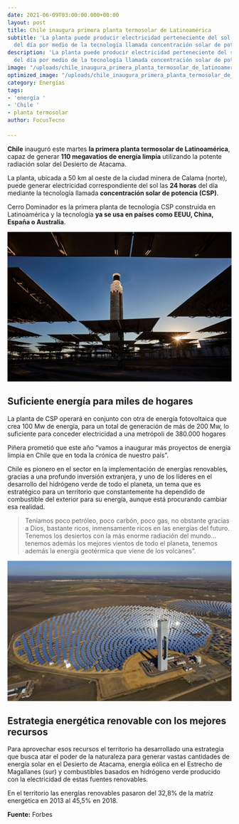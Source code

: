 ```yaml
---
date: 2021-06-09T03:00:00.000+00:00
layout: post
title: Chile inaugura primera planta termosolar de Latinoamérica
subtitle: 'La planta puede producir electricidad perteneciente del sol las 24 horas
  del día por medio de la tecnología llamada concentración solar de potencia. '
description: 'La planta puede producir electricidad perteneciente del sol las 24 horas
  del día por medio de la tecnología llamada concentración solar de potencia. '
image: "/uploads/chile_inaugura_primera_planta_termosolar_de_latinoamerica_2s_dhq2gw.jpg"
optimized_image: "/uploads/chile_inaugura_primera_planta_termosolar_de_latinoamerica_2s_dhq2gw-1.jpg"
category: Energías
tags:
- 'energía '
- 'Chile '
- planta termosolar
author: FocusTecno

---
```

**Chile** inauguró este martes **la primera planta termosolar de Latinoamérica**, capaz de generar **110 megavatios de energía limpia** utilizando la potente radiación solar del Desierto de Atacama.

La planta, ubicada a 50 km al oeste de la ciudad minera de Calama (norte), puede generar electricidad correspondiente del sol las **24 horas** del día mediante la tecnología llamada **concentración solar de potencia (CSP)**.

Cerro Dominador es la primera planta de tecnología CSP construida en Latinoamérica y la tecnología **ya se usa en países como EEUU, China, España o Australia**.

![Chile inaugura primera planta termosolar de Latinoamérica](/uploads/chile-inaugura-primera-planta-termosolar-de-latinoamerica.jpg)

## Suficiente energía para miles de hogares

La planta de CSP operará en conjunto con otra de energía fotovoltaica que crea 100 Mw de energía, para un total de generación de más de 200 Mw, lo suficiente para conceder electricidad a una metrópoli de 380.000 hogares

Piñera prometió que este año “vamos a inaugurar más proyectos de energía limpia en Chile que en toda la crónica de nuestro país”.

Chile es pionero en el sector en la implementación de energías renovables, gracias a una profundo inversión extranjera, y uno de los líderes en el desarrollo del hidrógeno verde de todo el planeta, un tema que es estratégico para un territorio que constantemente ha dependido de combustible del exterior para su energía, aunque está procurando cambiar esa realidad.

> Teníamos poco petróleo, poco carbón, poco gas, no obstante gracias a Dios, bastante ricos, inmensamente ricos en las energías del futuro. Tenemos los desiertos con la más enorme radiación del mundo… tenemos además los mejores vientos de todo el planeta, tenemos además la energía geotérmica que viene de los volcanes”.

![Chile inaugura primera planta termosolar de Latinoamérica](/uploads/chile-inaugura-primera-planta-termosolar-de-latinoamerica-2.jpg)

## Estrategia energética renovable con los mejores recursos

Para aprovechar esos recursos el territorio ha desarrollado una estrategia que busca atar el poder de la naturaleza para generar vastas cantidades de energía solar en el Desierto de Atacama, energía eólica en el Estrecho de Magallanes (sur) y combustibles basados en hidrógeno verde producido con la electricidad de estas fuentes renovables.

En el territorio las energías renovables pasaron del 32,8% de la matriz energética en 2013 al 45,5% en 2018.

**Fuente:** Forbes